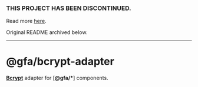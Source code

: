 ### THIS PROJECT HAS BEEN DISCONTINUED.

Read more [here](https://github.com/pauloddr/gfa-guides/blob/master/README.md).

Original README archived below.

---

# @gfa/bcrypt-adapter

[__Bcrypt__](https://github.com/kelektiv/node.bcrypt.js) adapter for [__@gfa/*__] components.
